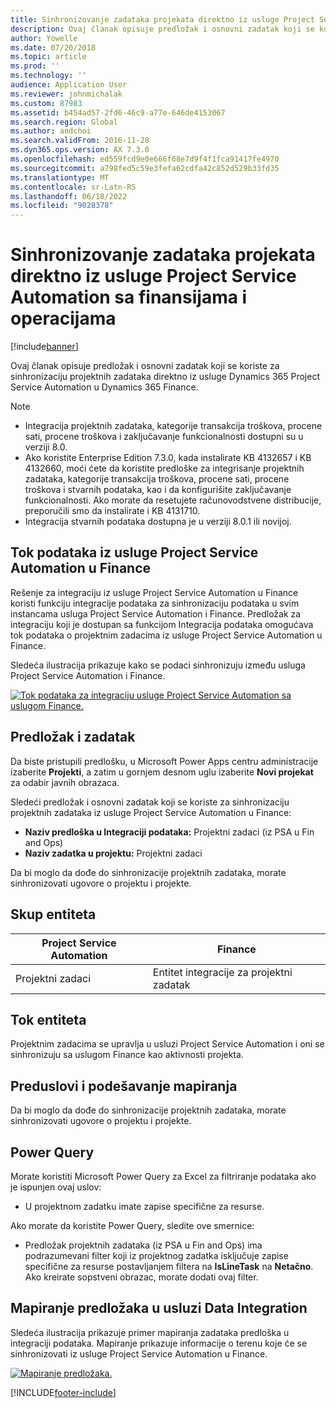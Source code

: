 ```yaml
---
title: Sinhronizovanje zadataka projekata direktno iz usluge Project Service Automation sa finansijama i operacijama
description: Ovaj članak opisuje predložak i osnovni zadatak koji se koriste za sinhronizaciju projektnih zadataka direktno iz usluge Microsoft Dynamics 365 Project Service Automation u Dynamics 365 Finance.
author: Yowelle
ms.date: 07/20/2018
ms.topic: article
ms.prod: ''
ms.technology: ''
audience: Application User
ms.reviewer: johnmichalak
ms.custom: 87983
ms.assetid: b454ad57-2fd6-46c9-a77e-646de4153067
ms.search.region: Global
ms.author: andchoi
ms.search.validFrom: 2016-11-28
ms.dyn365.ops.version: AX 7.3.0
ms.openlocfilehash: ed559fcd9e0e666f68e7d9f4f1fca91417fe4970
ms.sourcegitcommit: a798fed5c59e3fefa62cdfa42c852d529b33fd35
ms.translationtype: MT
ms.contentlocale: sr-Latn-RS
ms.lasthandoff: 06/18/2022
ms.locfileid: "9028378"
---
```

# <a name="synchronize-project-tasks-directly-from-project-service-automation-to-finance-and-operations"></a>Sinhronizovanje zadataka projekata direktno iz usluge Project Service Automation sa finansijama i operacijama

[!include[banner](../includes/banner.md)]

Ovaj članak opisuje predložak i osnovni zadatak koji se koriste za sinhronizaciju projektnih zadataka direktno iz usluge Dynamics 365 Project Service Automation u Dynamics 365 Finance.

> [!NOTE]
> - Integracija projektnih zadataka, kategorije transakcija troškova, procene sati, procene troškova i zaključavanje funkcionalnosti dostupni su u verziji 8.0.
> - Ako koristite Enterprise Edition 7.3.0, kada instalirate KB 4132657 i KB 4132660, moći ćete da koristite predloške za integrisanje projektnih zadataka, kategorije transakcija troškova, procene sati, procene troškova i stvarnih podataka, kao i da konfigurišite zaključavanje funkcionalnosti. Ako morate da resetujete računovodstvene distribucije, preporučili smo da instalirate i KB 4131710.
> - Integracija stvarnih podataka dostupna je u verziji 8.0.1 ili novijoj.

## <a name="data-flow-for-project-service-automation-to-finance"></a>Tok podataka iz usluge Project Service Automation u Finance

Rešenje za integraciju iz usluge Project Service Automation u Finance koristi funkciju integracije podataka za sinhronizaciju podataka u svim instancama usluga Project Service Automation i Finance. Predložak za integraciju koji je dostupan sa funkcijom Integracija podataka omogućava tok podataka o projektnim zadacima iz usluge Project Service Automation u Finance.

Sledeća ilustracija prikazuje kako se podaci sinhronizuju između usluga Project Service Automation i Finance.

[![Tok podataka za integraciju usluge Project Service Automation sa uslugom Finance.](./media/ProjectTasksFlow.png)](./media/ProjectTasksFlow.png)

## <a name="template-and-task"></a>Predložak i zadatak

Da biste pristupili predlošku, u Microsoft Power Apps centru administracije izaberite **Projekti**, a zatim u gornjem desnom uglu izaberite **Novi projekat** za odabir javnih obrazaca.

Sledeći predložak i osnovni zadatak koji se koriste za sinhronizaciju projektnih zadataka iz usluge Project Service Automation u Finance:

- **Naziv predloška u Integraciji podataka:** Projektni zadaci (iz PSA u Fin and Ops)
- **Naziv zadatka u projektu:** Projektni zadaci

Da bi moglo da dođe do sinhronizacije projektnih zadataka, morate sinhronizovati ugovore o projektu i projekte.

## <a name="entity-set"></a>Skup entiteta

| Project Service Automation | Finance                             |
|----------------------------|-------------------------------------|
| Projektni zadaci              | Entitet integracije za projektni zadatak |

## <a name="entity-flow"></a>Tok entiteta

Projektnim zadacima se upravlja u usluzi Project Service Automation i oni se sinhronizuju sa uslugom Finance kao aktivnosti projekta.

## <a name="prerequisites-and-mapping-setup"></a>Preduslovi i podešavanje mapiranja

Da bi moglo da dođe do sinhronizacije projektnih zadataka, morate sinhronizovati ugovore o projektu i projekte.

## <a name="power-query"></a>Power Query

Morate koristiti Microsoft Power Query za Excel za filtriranje podataka ako je ispunjen ovaj uslov:

- U projektnom zadatku imate zapise specifične za resurse.

Ako morate da koristite Power Query, sledite ove smernice:

- Predložak projektnih zadataka (iz PSA u Fin and Ops) ima podrazumevani filter koji iz projektnog zadatka isključuje zapise specifične za resurse postavljanjem filtera na **IsLineTask** na **Netačno**. Ako kreirate sopstveni obrazac, morate dodati ovaj filter.

## <a name="template-mapping-in-data-integration"></a>Mapiranje predložaka u usluzi Data Integration

Sledeća ilustracija prikazuje primer mapiranja zadataka predloška u integraciji podataka. Mapiranje prikazuje informacije o terenu koje će se sinhronizovati iz usluge Project Service Automation u Finance.

[![Mapiranje predložaka.](./media/ProjectTasksMapping.png)](./media/ProjectTasksMapping.png)


[!INCLUDE[footer-include](../includes/footer-banner.md)]